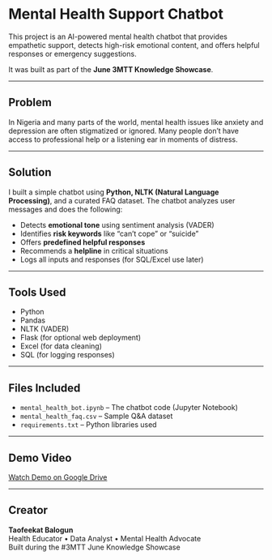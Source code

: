 # Mental Health Support Chatbot

This project is an AI-powered mental health chatbot that provides empathetic support, detects high-risk emotional content, and offers helpful responses or emergency suggestions.

It was built as part of the **June 3MTT Knowledge Showcase**.

---

## Problem

In Nigeria and many parts of the world, mental health issues like anxiety and depression are often stigmatized or ignored. Many people don’t have access to professional help or a listening ear in moments of distress.

---

## Solution

I built a simple chatbot using **Python, NLTK (Natural Language Processing)**, and a curated FAQ dataset. The chatbot analyzes user messages and does the following:

- Detects **emotional tone** using sentiment analysis (VADER)
- Identifies **risk keywords** like “can’t cope” or “suicide”
- Offers **predefined helpful responses**
- Recommends a **helpline** in critical situations
- Logs all inputs and responses (for SQL/Excel use later)

---

##  Tools Used

- Python
- Pandas
- NLTK (VADER)
- Flask (for optional web deployment)
- Excel (for data cleaning)
- SQL (for logging responses)

---

##  Files Included

- `mental_health_bot.ipynb` – The chatbot code (Jupyter Notebook)
- `mental_health_faq.csv` – Sample Q&A dataset
- `requirements.txt` – Python libraries used
  

---

##  Demo Video

 [Watch Demo on Google Drive](https://drive.google.com/file/d/1Z8AxRcVy_VgAS7ePTM-k6qrqBCzdLAs1/view?usp=drivesdk)  


---

##  Creator

**Taofeekat Balogun**  
Health Educator • Data Analyst • Mental Health Advocate  
Built during the #3MTT June Knowledge Showcase  


